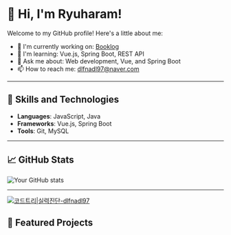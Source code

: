 # 👋 Hi, I'm Ryuharam!

Welcome to my GitHub profile! Here's a little about me:

- 🔭 I'm currently working on: [Booklog](https://github.com/Ryuharam/SSAFY_project_MJHR)
- 🌱 I'm learning: Vue.js, Spring Boot, REST API
- 💬 Ask me about: Web development, Vue, and Spring Boot
- 📫 How to reach me: [dlfnadl97@naver.com](mailto:dlfnadl97@naver.com)
  <!--🌐 Visit my portfolio: [your-portfolio.com](https://your-portfolio.com)-->
 
---

## 🚀 Skills and Technologies
- **Languages**: JavaScript, Java
- **Frameworks**: Vue.js, Spring Boot
- **Tools**: Git, MySQL

---

## 📈 GitHub Stats
![Your GitHub stats](https://github-readme-stats.vercel.app/api?username=Ryuharam&show_icons=true&theme=radical)

---

[![코드트리|실력진단-dlfnadl97](https://banner.codetree.ai/v1/banner/dlfnadl97)](https://www.codetree.ai/profiles/dlfnadl97)

## 🌟 Featured Projects
<!--
- [Project Name 1](https://github.com/your-username/project-name-1): Short description of what it does.
- [Project Name 2](https://github.com/your-username/project-name-2): Another cool project description.
-->

<!--
**Ryuharam/Ryuharam** is a ✨ _special_ ✨ repository because its `README.md` (this file) appears on your GitHub profile.

Here are some ideas to get you started:

- 🔭 I’m currently working on ...
- 🌱 I’m currently learning ...
- 👯 I’m looking to collaborate on ...
- 🤔 I’m looking for help with ...
- 💬 Ask me about ...
- 📫 How to reach me: ...
- 😄 Pronouns: ...
- ⚡ Fun fact: ...
-->
